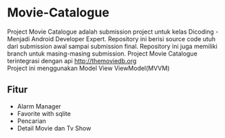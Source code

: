 # Movie-Catalogue
Project Movie Catalogue adalah submission project untuk kelas Dicoding - Menjadi Android Developer Expert. Repository ini berisi source code utuh dari submission awal sampai submission final. Repository ini juga memiliki branch untuk masing-masing submission.
Project Movie Catalogue terintegrasi dengan api http://themoviedb.org<br>
Project ini menggunakan Model View ViewModel(MVVM)

<h2>Fitur</h2>
<ul>
  <li>Alarm Manager</li>  
  <li>Favorite with sqlite</li>  
  <li>Pencarian</li>  
  <li>Detail Movie dan Tv Show</li>  
</ul>
